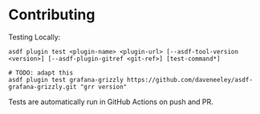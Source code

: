# Contributing

Testing Locally:

```shell
asdf plugin test <plugin-name> <plugin-url> [--asdf-tool-version <version>] [--asdf-plugin-gitref <git-ref>] [test-command*]

# TODO: adapt this
asdf plugin test grafana-grizzly https://github.com/daveneeley/asdf-grafana-grizzly.git "grr version"
```

Tests are automatically run in GitHub Actions on push and PR.
